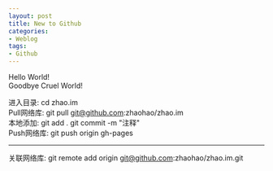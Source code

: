 ```yaml
---
layout: post
title: New to Github
categories:
- Weblog
tags:
- Github
---
```

Hello World!   
Goodbye Cruel World!  

进入目录: cd zhao.im    
Pull网络库: git pull git@github.com:zhaohao/zhao.im    
本地添加: git add .  git commit -m "注释"    
Push网络库: git push origin gh-pages  
**********
关联网络库: git remote add origin git@github.com:zhaohao/zhao.im.git
   
